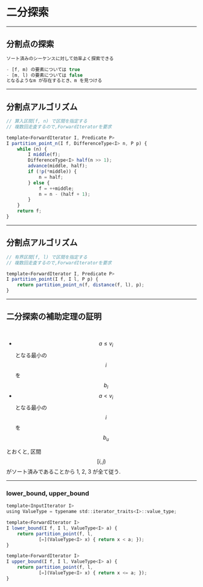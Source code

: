 <!-- sectionTitle: 二分探索 -->
<!-- classes: section-title -->

# 二分探索

---

## 分割点の探索

```js
ソート済みのシーケンスに対して効率よく探索できる

- [f, m) の要素については true
- [m, l) の要素については false
となるようなm が存在するとき、m を見つける
```

---

## 分割点アルゴリズム

```js
// 算入区間[f, n) で区間を指定する
// 複数回走査するので,ForwardIteratorを要求

template<ForwardIterator I, Predicate P>
I partition_point_n(I f, DifferenceType<I> n, P p) {
    while (n) {
        I middle(f);
        DifferenceType<I> half(n >> 1);
        advance(middle, half);
        if (!p(*middle)) {
            n = half;
        } else {
            f = ++middle;
            n = n - (half + 1);
        }
    }
    return f;
}
```

---

## 分割点アルゴリズム

```js
// 有界区間[f, l) で区間を指定する
// 複数回走査するので,ForwardIteratorを要求

template<ForwardIterator I, Predicate P>
I partition_point(I f, I l, P p) {
    return partition_point_n(f, distance(f, l), p);
}
```

---

## 二分探索の補助定理の証明

<br />

- $$a \leq v_i$$ となる最小の $$i$$ を $$b_l$$
- $$a < v_i$$ となる最小の $$i$$ を $$b_u$$

とおくと, 区間$$[i, j)$$ がソート済みであることから
1, 2, 3 が全て従う.

---

### lower_bound, upper_bound

```js
template<InputIterator I>
using ValueType = typename std::iterator_traits<I>::value_type;

template<ForwardIterator I>
I lower_bound(I f, I l, ValueType<I> a) {
    return partition_point(f, l,
            [=](ValueType<I> x) { return x < a; });
}

template<ForwardIterator I>
I upper_bound(I f, I l, ValueType<I> a) {
    return partition_point(f, l,
            [=](ValueType<I> x) { return x <= a; });
}
```
